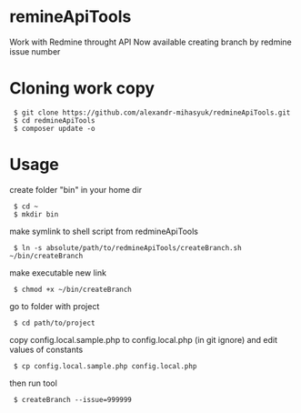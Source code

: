 # remineApiTools
Work with Redmine throught API
Now available creating branch by redmine issue number

# Cloning work copy
```
 $ git clone https://github.com/alexandr-mihasyuk/redmineApiTools.git
 $ cd redmineApiTools
 $ composer update -o
```

# Usage

create folder "bin" in your home dir
```
 $ cd ~
 $ mkdir bin
```
make symlink to shell script from redmineApiTools
```
 $ ln -s absolute/path/to/redmineApiTools/createBranch.sh ~/bin/createBranch
```
make executable new link
```
 $ chmod +x ~/bin/createBranch
```
go to folder with project
```
 $ cd path/to/project
```
copy config.local.sample.php to config.local.php (in git ignore) and edit values of constants
```
 $ cp config.local.sample.php config.local.php
```
then run tool
```
 $ createBranch --issue=999999
```